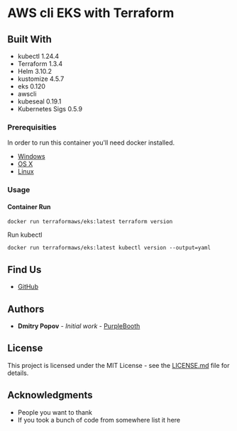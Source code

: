 # AWS cli EKS with Terraform  

## Built With  

* kubectl 1.24.4
* Terraform 1.3.4
* Helm 3.10.2
* kustomize 4.5.7
* eks 0.120
* awscli
* kubeseal 0.19.1
* Kubernetes Sigs 0.5.9

### Prerequisities


In order to run this container you'll need docker installed.

* [Windows](https://docs.docker.com/windows/started)
* [OS X](https://docs.docker.com/mac/started/)
* [Linux](https://docs.docker.com/linux/started/)

### Usage

#### Container Run

```shell
docker run terraformaws/eks:latest terraform version
```

Run kubectl

```shell
docker run terraformaws/eks:latest kubectl version --output=yaml
```

## Find Us

* [GitHub](https://github.com/docker-alpine/terraform)

## Authors

* **Dmitry Popov** - *Initial work* - [PurpleBooth](https://github.com/popov-do)

## License

This project is licensed under the MIT License - see the [LICENSE.md](LICENSE.md) file for details.

## Acknowledgments

* People you want to thank
* If you took a bunch of code from somewhere list it here
